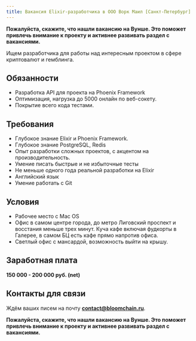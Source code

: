 ```yaml
---
title: Вакансия Elixir-разработчика в ООО Ворк Маил [Санкт-Петербург]
---
```

**Пожалуйста, скажите, что нашли вакансию на Вунше. Это поможет привлечь внимание к проекту и активнее развивать раздел с вакансиями.**

Ищем разработчика для работы над интересным проектом в сфере криптовалют и гемблинга.

## Обязанности

-   Разработка API для проекта на Phoenix Framework
-   Оптимизация, нагрузка до 5000 онлайн по веб-сокету.
-   Покрытие всего кода тестами.

## Требования

-   Глубокое знание Elixir и Phoenix Framework.
-   Глубокое знание PostgreSQL, Redis
-   Опыт разработки сложных проектов, с акцентом на производительность.
-   Умение писать быстрые и не избыточные тесты
-   Не меньше одного года реальной разработки на Elixir
-   Английский язык
-   Умение работать с Git

## Условия

-   Рабочее место с Mac OS
-   Офис в самом центре города, до метро Лиговский проспект и восстания меньше трех минут. Куча кафе включая фудкорты в Галерее, в самом БЦ есть кафе прямо напротив офиса.
-   Светлый офис с мансардой, возможность выйти на крышу.

## Заработная плата

**150 000 - 200 000 руб. (net)**

## Контакты для связи

Ждём ваших писем на почту **<contact@bloomchain.ru>**.

**Пожалуйста, скажите, что нашли вакансию на Вунше. Это поможет привлечь внимание к проекту и активнее развивать раздел с вакансиями.**
